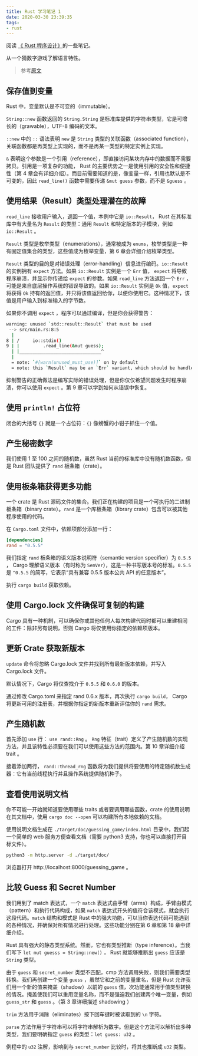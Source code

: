 ```yaml
---
title: Rust 学习笔记 1
date: 2020-03-30 23:39:35
tags:
- rust
---
```


阅读 [《 Rust 程序设计》](https://doc.rust-lang.org/book)的一些笔记。

从一个猜数字游戏了解语言特性。

<!--more-->

> 参考[原文](https://doc.rust-lang.org/book/ch02-00-guessing-game-tutorial.html)

## 保存值到变量

Rust 中，变量默认是不可变的（immutable）。

`String::new` 函数返回的 `String.String` 是标准库提供的字符串类型，它是可增长的（grawable），UTF-8 编码的文本。

`::new` 中的 `::` 语法表明 `new` 是 `String` 类型的关联函数（associated function），关联函数都是再类型上实现的，而不是再某一类型的特定实例上实现。

`&` 表明这个参数是一个引用（reference），即直接访问某块内存中的数据而不需要拷贝。引用是一项复杂的功能， Rust 的主要优势之一是使用引用的安全性和便捷性（第 4 章会有详细介绍）。而目前需要知道的是，像变量一样，引用也默认是不可变的，因此 `read_line()` 函数中需要传递 `&mut guess` 参数，而不是 `&guess` 。

## 使用结果（Result）类型处理潜在的故障

`read_line` 接收用户输入，返回一个值，本例中它是 `io::Result`， Rust 在其标准库中有大量名为 `Result` 的类型：通用 `Result` 和特定版本的子模块，例如 `io::Result` 。

`Result` 类型是枚举类型（enumerations），通常被成为 `enums`，枚举类型是一种有固定值集合的类型，这些值成为枚举变量，第 6 章会详细介绍枚举类型。

`Result` 类型的目的是对错误处理（error-handling）信息进行编码。`io::Result` 的实例拥有 `expect` 方法。如果 `io::Result` 实例是一个 `Err` 值， `expect` 将导致程序崩溃，并显示你传递给 `expect` 的参数。如果 `read_line` 方法返回一个 `Err` ，可能是来自底层操作系统的错误导致的。如果 `io::Result` 实例是 `Ok` 值，`expect` 将获得 `Ok` 持有的返回值，并只将该值返回给你，以便你使用它。这种情况下，该值是用户输入到标准输入的字节数。

如果你不调用 `expect` ，程序可以通过编译，但是你会获得警告：

```sh
warning: unused `std::result::Result` that must be used
 --> src/main.rs:8:5
  |
8 | /     io::stdin()
9 | |         .read_line(&mut guess);
  | |_______________________________^
  |
  = note: `#[warn(unused_must_use)]` on by default
  = note: this `Result` may be an `Err` variant, which should be handled
```

抑制警告的正确做法是编写实际的错误处理，但是你仅仅希望问题发生时程序崩溃，你可以使用 `expect` 。第 9 章可以学到如何从错误中恢复。

## 使用 `println!` 占位符

闭合的大括号 `{}` 就是一个占位符：`{}` 像螃蟹的小钳子抓住一个值。

## 产生秘密数字

我们使用 1 至 100 之间的随机数，虽然 Rust 当前的标准库中没有随机数函数，但是 Rust 团队提供了 `rand` 板条箱（crate）。

## 使用板条箱获得更多功能

一个 crate 是 Rust 源码文件的集合。我们正在构建的项目是一个可执行的二进制板条箱（binary crate）。`rand` 是一个库板条箱（library crate）包含可以被其他程序使用的代码。

在 `Cargo.toml` 文件中，依赖项部分添加一行：

```toml
[dependencies]
rand = "0.5.5"
```

我们指定 `rand` 板条箱的语义版本说明符（semantic version specifier）为 `0.5.5` ， Cargo 理解语义版本（有时称为 `SemVer`），这是一种书写版本号的标准。`0.5.5` 是 `^0.5.5` 的简写，它表示“具有兼容 0.5.5 版本公共 API 的任意版本”。

执行 `cargo build` 获取依赖。

## 使用 Cargo.lock 文件确保可复制的构建

Cargo 具有一种机制，可以确保你或其他任何人每次构建代码时都可以重建相同的工件：除非另有说明，否则 Cargo 将仅使用你指定的依赖项版本。

## 更新 Crate 获取新版本

`update` 命令将忽略 Cargo.lock 文件并找到所有最新版本依赖，并写入 Cargo.lock 文件。

默认情况下，Cargo 将仅查找介于 `0.5.5` 和 `0.6.0` 的版本。

通过修改 Cargo.toml 来指定 rand 0.6.x 版本，再次执行 `cargo build`， Cargo 将更新可用的注册表，并根据你指定的新版本重新评估你的 `rand` 需求。

## 产生随机数

首先添加 `use` 行： `use rand::Rng` 。 `Rng` 特征（trait）定义了产生随机数的实现方法，并且该特性必须要在我们可以使用这些方法的范围内。第 10 章详细介绍 trait 。

接着添加两行， `rand::thread_rng` 函数将为我们提供将要使用的特定随机数生成器：它有当前线程执行并且操作系统提供随机种子。

## 查看使用说明文档

你不可能一开始就知道要使用哪些 traits 或者要调用哪些函数，crate 的使用说明在其文档中，使用 `cargo doc --open` 可以构建所有本地依赖的文档。

使用说明文档生成在 `./target/doc/guessing_game/index.html` 目录中，我们起一个简单的 web 服务方便查看文档（需要 python3 支持，你也可以直接打开目标文件）。

```sh
python3 -m http.server -d ./target/doc/
```

浏览器打开 http://localhost:8000/guessing_game 。

## 比较 Guess 和 Secret Number

我们用到了 match 表达式，一个 `match` 表达式由手臂（arms）构成，手臂由模式（pattern）和执行代码构成，如果 `match` 表达式开头的值符合该模式，就会执行这段代码。`match` 结构和模式是 Rust 中的强大功能，可以当你表达代码可能遇到的各种情况，并确保对所有情况进行处理。这些功能分别在第 6 章和第 18 章中详细介绍。

Rust 具有强大的静态类型系统。然而，它也有类型推断（type inference）。当我们写下 `let mut guesss = String::new()` ， Rust 就能够推断出 `guess` 应该是 `String` 类型。

由于 `guess` 和 `secret_number` 类型不匹配，cmp 方法调用失败，则我们需要类型转换。我们再创建一个变量 `guess` ，虽然它和之前的变量重名，但是 Rust 允许我们用一个新的值来掩盖（shadow）以前的 `guess` 值，次功能通常用于值类型转换的情况。掩盖使我们可以重用变量名称，而不是强迫我们创建两个唯一变量，例如 `guess_str` 和 `guess` 。（第 3 章详细描述 shadowing ）

`trim` 方法用于消除（eliminates）按下回车键时被读取到的 `\n` 字符。

`parse` 方法作用于字符串可以将字符串解析为数字。但是这个方法可以解析出多种类型，我们要明确指定 `guess` 的类型：`let guess: u32` 。

例程中的 `u32` 注解，影响到与 `secret_number` 比较时，将其也推断成 `u32` 类型。
